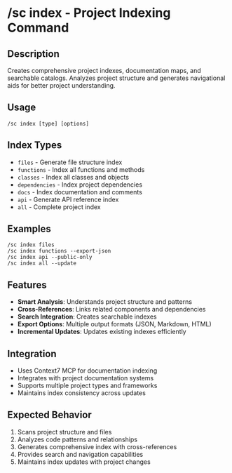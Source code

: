 # /sc index - Project Indexing Command

## Description
Creates comprehensive project indexes, documentation maps, and searchable catalogs. Analyzes project structure and generates navigational aids for better project understanding.

## Usage
```
/sc index [type] [options]
```

## Index Types
- `files` - Generate file structure index
- `functions` - Index all functions and methods
- `classes` - Index all classes and objects
- `dependencies` - Index project dependencies
- `docs` - Index documentation and comments
- `api` - Generate API reference index
- `all` - Complete project index

## Examples
```
/sc index files
/sc index functions --export-json
/sc index api --public-only
/sc index all --update
```

## Features
- **Smart Analysis**: Understands project structure and patterns
- **Cross-References**: Links related components and dependencies
- **Search Integration**: Creates searchable indexes
- **Export Options**: Multiple output formats (JSON, Markdown, HTML)
- **Incremental Updates**: Updates existing indexes efficiently

## Integration
- Uses Context7 MCP for documentation indexing
- Integrates with project documentation systems
- Supports multiple project types and frameworks
- Maintains index consistency across updates

## Expected Behavior
1. Scans project structure and files
2. Analyzes code patterns and relationships
3. Generates comprehensive index with cross-references
4. Provides search and navigation capabilities
5. Maintains index updates with project changes
